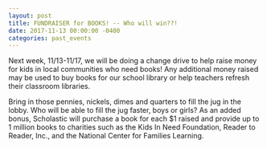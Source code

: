 ```yaml
---
layout: post
title: FUNDRAISER for BOOKS! -- Who will win??!
date: 2017-11-13 00:00:00 -0400
categories: past_events
---
```

Next week, 11/13-11/17, we will be doing a change drive to help raise money for
kids in local communities who need books!  Any additional money raised may be
used to buy books for our school library or help teachers refresh their
classroom libraries.  

Bring in those pennies, nickels, dimes and quarters to fill the jug in the
lobby. Who will be able to fill the jug faster, boys or girls? As an added
bonus, Scholastic will purchase a book for each $1 raised and provide up to
1 million books to charities such as the Kids In Need Foundation, Reader to
Reader, Inc., and the National Center for Families Learning.
